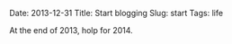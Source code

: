 Date: 2013-12-31
Title: Start blogging
Slug: start
Tags: life

At the end of 2013, holp for 2014.	

